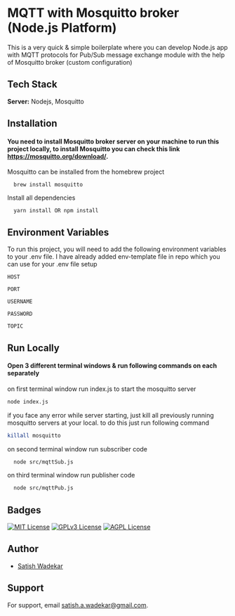 
# MQTT with Mosquitto broker (Node.js Platform)

This is a very quick & simple boilerplate where you can develop Node.js app with MQTT protocols for Pub/Sub message exchange module with the help of Mosquitto broker (custom configuration)

## Tech Stack

**Server:** Nodejs, Mosquitto


## Installation

#### You need to install Mosquitto broker server on your machine to run this project locally, to install Mosquitto you can check this link https://mosquitto.org/download/. 
Mosquitto can be installed from the homebrew project

```
  brew install mosquitto
```
 
Install all dependencies 

```
  yarn install OR npm install
```

## Environment Variables

To run this project, you will need to add the following environment variables to your .env file. 
I have already added env-template file in repo which you can use for your .env file setup

`HOST`

`PORT`

`USERNAME`

`PASSWORD`

`TOPIC`


## Run Locally 
#### Open 3 different terminal windows & run following commands on each separately    

on first terminal window run index.js to start the mosquitto server
```bash
node index.js
```

if you face any error while server starting, just kill all previously running mosquitto servers at your local. to do this just run following command
```bash
killall mosquitto
```

on second terminal window run subscriber code

```bash
  node src/mqttSub.js
```

on third terminal window run publisher code 

```bash
  node src/mqttPub.js
```

## Badges

[![MIT License](https://img.shields.io/badge/License-MIT-green.svg)](https://choosealicense.com/licenses/mit/)
[![GPLv3 License](https://img.shields.io/badge/License-GPL%20v3-yellow.svg)](https://opensource.org/licenses/)
[![AGPL License](https://img.shields.io/badge/license-AGPL-blue.svg)](http://www.gnu.org/licenses/agpl-3.0)


## Author

- [Satish Wadekar](https://github.com/Satish-A-Wadekar)


## Support

For support, email satish.a.wadekar@gmail.com.
